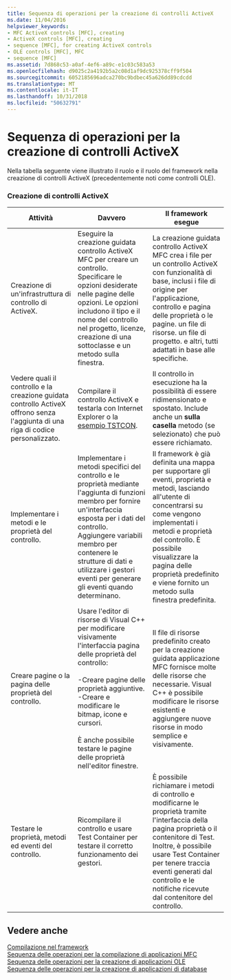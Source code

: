 ```yaml
---
title: Sequenza di operazioni per la creazione di controlli ActiveX
ms.date: 11/04/2016
helpviewer_keywords:
- MFC ActiveX controls [MFC], creating
- ActiveX controls [MFC], creating
- sequence [MFC], for creating ActiveX controls
- OLE controls [MFC], MFC
- sequence [MFC]
ms.assetid: 7d868c53-a0af-4ef6-a89c-e1c03c583a53
ms.openlocfilehash: d9025c2a4192b5a2c08d1af9dc925378cff9f504
ms.sourcegitcommit: 6052185696adca270bc9bdbec45a626dd89cdcdd
ms.translationtype: MT
ms.contentlocale: it-IT
ms.lasthandoff: 10/31/2018
ms.locfileid: "50632791"
---
```

# <a name="sequence-of-operations-for-creating-activex-controls"></a>Sequenza di operazioni per la creazione di controlli ActiveX

Nella tabella seguente viene illustrato il ruolo e il ruolo del framework nella creazione di controlli ActiveX (precedentemente noti come controlli OLE).

### <a name="creating-activex-controls"></a>Creazione di controlli ActiveX

|Attività|Davvero|Il framework esegue|
|----------|------------|------------------------|
|Creazione di un'infrastruttura di controllo di ActiveX.|Eseguire la creazione guidata controllo ActiveX MFC per creare un controllo. Specificare le opzioni desiderate nelle pagine delle opzioni. Le opzioni includono il tipo e il nome del controllo nel progetto, licenze, creazione di una sottoclasse e un metodo sulla finestra.|La creazione guidata controllo ActiveX MFC crea i file per un controllo ActiveX con funzionalità di base, inclusi i file di origine per l'applicazione, controllo e pagina delle proprietà o le pagine. un file di risorse. un file di progetto. e altri, tutti adattati in base alle specifiche.|
|Vedere quali il controllo e la creazione guidata controllo ActiveX offrono senza l'aggiunta di una riga di codice personalizzato.|Compilare il controllo ActiveX e testarla con Internet Explorer o la [esempio TSTCON](../visual-cpp-samples.md).|Il controllo in esecuzione ha la possibilità di essere ridimensionato e spostato. Include anche un **sulla casella** metodo (se selezionato) che può essere richiamato.|
|Implementare i metodi e le proprietà del controllo.|Implementare i metodi specifici del controllo e le proprietà mediante l'aggiunta di funzioni membro per fornire un'interfaccia esposta per i dati del controllo. Aggiungere variabili membro per contenere le strutture di dati e utilizzare i gestori eventi per generare gli eventi quando determinano.|Il framework è già definita una mappa per supportare gli eventi, proprietà e metodi, lasciando all'utente di concentrarsi su come vengono implementati i metodi e proprietà del controllo. È possibile visualizzare la pagina delle proprietà predefinito e viene fornito un metodo sulla finestra predefinita.|
|Creare pagine o la pagina delle proprietà del controllo.|Usare l'editor di risorse di Visual C++ per modificare visivamente l'interfaccia pagina delle proprietà del controllo:<br /><br />-Creare pagine delle proprietà aggiuntive.<br />-Creare e modificare le bitmap, icone e cursori.<br /><br /> È anche possibile testare le pagine delle proprietà nell'editor finestre.|Il file di risorse predefinito creato per la creazione guidata applicazione MFC fornisce molte delle risorse che necessarie. Visual C++ è possibile modificare le risorse esistenti e aggiungere nuove risorse in modo semplice e visivamente.|
|Testare le proprietà, metodi ed eventi del controllo.|Ricompilare il controllo e usare Test Container per testare il corretto funzionamento dei gestori.|È possibile richiamare i metodi di controllo e modificarne le proprietà tramite l'interfaccia della pagina proprietà o il contenitore di Test. Inoltre, è possibile usare Test Container per tenere traccia eventi generati dal controllo e le notifiche ricevute dal contenitore del controllo.|

## <a name="see-also"></a>Vedere anche

[Compilazione nel framework](../mfc/building-on-the-framework.md)<br/>
[Sequenza delle operazioni per la compilazione di applicazioni MFC](../mfc/sequence-of-operations-for-building-mfc-applications.md)<br/>
[Sequenza delle operazioni per la creazione di applicazioni OLE](../mfc/sequence-of-operations-for-creating-ole-applications.md)<br/>
[Sequenza delle operazioni per la creazione di applicazioni di database](../mfc/sequence-of-operations-for-creating-database-applications.md)

